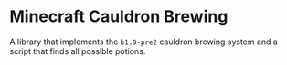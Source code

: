 # Minecraft Cauldron Brewing

A library that implements the `b1.9-pre2` cauldron brewing system and a script that finds all possible potions.